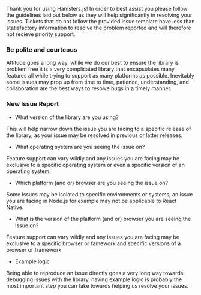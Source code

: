 
Thank you for using Hamsters.js! In order to best assist you please follow the guidelines laid out below as they will help significantly in resolving your issues. Tickets that do not follow the provided issue template have less than statisfactory information to resolve the problem reported and will therefore not recieve priority support.

### Be polite and courteous 

Attitude goes a long way, while we do our best to ensure the library is problem free it is a very complicated library that encapsulates many features all while trying to support as many platforms as possible. Inevitably some issues may prop up from time to time, patience, understanding, and collaboration are the best ways to resolve bugs in a timely manner.

### New Issue Report

* What version of the library are you using?

This will help narrow down the issue you are facing to a specific release of the library, as your issue may be resolved in previous or latter releases.

* What operating system are you seeing the issue on?

Feature support can vary wildly and any issues you are facing may be exclusive to a specific operating system or even a specific version of an operating system.

* Which platform (and or) browser are you seeing the issue on?

Some issues may be isolated to specific environments or systems, an issue you are facing in Node.js for example may not be applicable to React Native.

* What is the version of the platform (and or) browser you are seeing the issue on?

Feature support can vary wildly and any issues you are facing may be exclusive to a specific browser or famework and specific versions of a browser or framework.

* Example logic

Being able to reproduce an issue directly goes a very long way towards debugging issues with the library, having example logic is probably the most important step you can take towards helping us resolve your issues.
